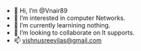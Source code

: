 - 👋 Hi, I’m @Vnair89
- 👀 I’m interested in computer Networks.
- 🌱 I’m currently learnining nothing.
- 💞️ I’m looking to collaborate on It supports.
- 📫 vishnusreevilas@gmail.com

<!---
Vnair89/Vnair89 is a ✨ special ✨ repository because its `README.md` (this file) appears on your GitHub profile.
You can click the Preview link to take a look at your changes.
--->
